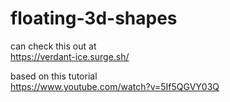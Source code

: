 # floating-3d-shapes

can check this out at  
https://verdant-ice.surge.sh/

based on this tutorial  
https://www.youtube.com/watch?v=5If5QGVY03Q

